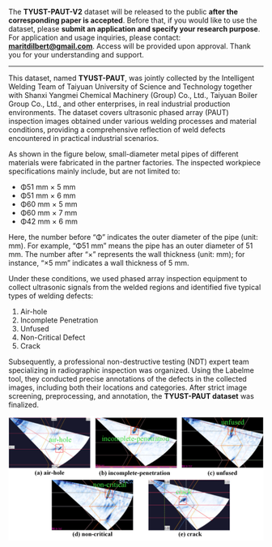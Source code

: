 The **TYUST-PAUT-V2** dataset will be released to the public **after the corresponding paper is accepted**.
 Before that, if you would like to use the dataset, please **submit an application and specify your research purpose**.
 For application and usage inquiries, please contact: **[maritdilbert@gmail.com](mailto:maritdilbert@gmail.com)**.
 Access will be provided upon approval. Thank you for your understanding and support.

----------

This dataset, named **TYUST-PAUT**, was jointly collected by the Intelligent Welding Team of Taiyuan University of Science and Technology together with Shanxi Yangmei Chemical Machinery (Group) Co., Ltd., Taiyuan Boiler Group Co., Ltd., and other enterprises, in real industrial production environments. The dataset covers ultrasonic phased array (PAUT) inspection images obtained under various welding processes and material conditions, providing a comprehensive reflection of weld defects encountered in practical industrial scenarios.

As shown in the figure below, small-diameter metal pipes of different materials were fabricated in the partner factories. The inspected workpiece specifications mainly include, but are not limited to:

- Φ51 mm × 5 mm
- Φ51 mm × 6 mm
- Φ60 mm × 5 mm
- Φ60 mm × 7 mm
- Φ42 mm × 6 mm

Here, the number before “Φ” indicates the outer diameter of the pipe (unit: mm). For example, “Φ51 mm” means the pipe has an outer diameter of 51 mm. The number after “×” represents the wall thickness (unit: mm); for instance, “×5 mm” indicates a wall thickness of 5 mm.

Under these conditions, we used phased array inspection equipment to collect ultrasonic signals from the welded regions and identified five typical types of welding defects:

1. Air-hole
2. Incomplete Penetration
3. Unfused
4. Non-Critical Defect
5. Crack

Subsequently, a professional non-destructive testing (NDT) expert team specializing in radiographic inspection was organized. Using the Labelme tool, they conducted precise annotations of the defects in the collected images, including both their locations and categories. After strict image screening, preprocessing, and annotation, the **TYUST-PAUT dataset** was finalized.


![img](./1.png)

